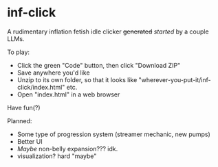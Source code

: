 # inf-click
A rudimentary inflation fetish idle clicker ~~generated~~ *started* by a couple LLMs.

To play:
- Click the green "Code" button, then click "Download ZIP"
- Save anywhere you'd like
- Unzip to its own folder, so that it looks like "wherever-you-put-it/inf-click/index.html" etc.
- Open "index.html" in a web browser

Have fun(?)

Planned:
- Some type of progression system (streamer mechanic, new pumps)
- Better UI
- *Maybe* non-belly expansion??? idk.
- visualization? hard "maybe"
